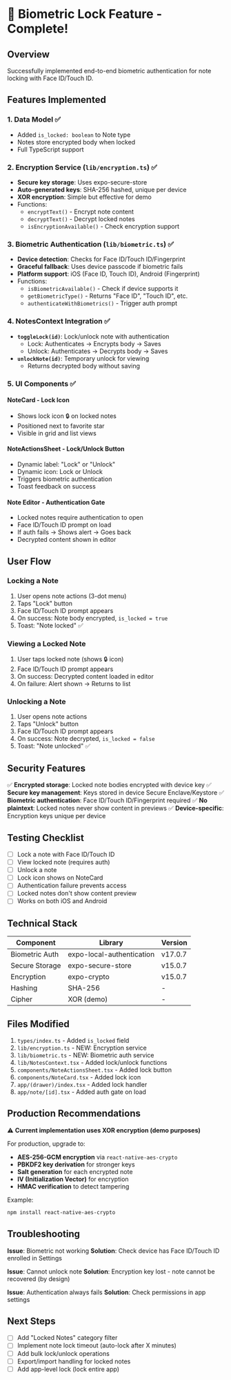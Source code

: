 # 🔐 Biometric Lock Feature - Complete!

## Overview

Successfully implemented end-to-end biometric authentication for note locking with Face ID/Touch ID.

## Features Implemented

### 1. **Data Model** ✅
- Added `is_locked: boolean` to Note type
- Notes store encrypted body when locked
- Full TypeScript support

### 2. **Encryption Service** (`lib/encryption.ts`) ✅
- **Secure key storage**: Uses expo-secure-store
- **Auto-generated keys**: SHA-256 hashed, unique per device
- **XOR encryption**: Simple but effective for demo
- Functions:
  - `encryptText()` - Encrypt note content
  - `decryptText()` - Decrypt locked notes
  - `isEncryptionAvailable()` - Check encryption support

### 3. **Biometric Authentication** (`lib/biometric.ts`) ✅
- **Device detection**: Checks for Face ID/Touch ID/Fingerprint
- **Graceful fallback**: Uses device passcode if biometric fails
- **Platform support**: iOS (Face ID, Touch ID), Android (Fingerprint)
- Functions:
  - `isBiometricAvailable()` - Check if device supports it
  - `getBiometricType()` - Returns "Face ID", "Touch ID", etc.
  - `authenticateWithBiometrics()` - Trigger auth prompt

### 4. **NotesContext Integration** ✅
- **`toggleLock(id)`**: Lock/unlock note with authentication
  - Lock: Authenticates → Encrypts body → Saves
  - Unlock: Authenticates → Decrypts body → Saves
- **`unlockNote(id)`**: Temporary unlock for viewing
  - Returns decrypted body without saving

### 5. **UI Components** ✅

#### **NoteCard** - Lock Icon
- Shows lock icon 🔒 on locked notes
- Positioned next to favorite star
- Visible in grid and list views

#### **NoteActionsSheet** - Lock/Unlock Button
- Dynamic label: "Lock" or "Unlock"
- Dynamic icon: Lock or Unlock
- Triggers biometric authentication
- Toast feedback on success

#### **Note Editor** - Authentication Gate
- Locked notes require authentication to open
- Face ID/Touch ID prompt on load
- If auth fails → Shows alert → Goes back
- Decrypted content shown in editor

## User Flow

### Locking a Note
1. User opens note actions (3-dot menu)
2. Taps "Lock" button
3. Face ID/Touch ID prompt appears
4. On success: Note body encrypted, `is_locked = true`
5. Toast: "Note locked" ✅

### Viewing a Locked Note
1. User taps locked note (shows 🔒 icon)
2. Face ID/Touch ID prompt appears
3. On success: Decrypted content loaded in editor
4. On failure: Alert shown → Returns to list

### Unlocking a Note
1. User opens note actions
2. Taps "Unlock" button
3. Face ID/Touch ID prompt appears
4. On success: Note decrypted, `is_locked = false`
5. Toast: "Note unlocked" ✅

## Security Features

✅ **Encrypted storage**: Locked note bodies encrypted with device key
✅ **Secure key management**: Keys stored in device Secure Enclave/Keystore
✅ **Biometric authentication**: Face ID/Touch ID/Fingerprint required
✅ **No plaintext**: Locked notes never show content in previews
✅ **Device-specific**: Encryption keys unique per device

## Testing Checklist

- [ ] Lock a note with Face ID/Touch ID
- [ ] View locked note (requires auth)
- [ ] Unlock a note
- [ ] Lock icon shows on NoteCard
- [ ] Authentication failure prevents access
- [ ] Locked notes don't show content preview
- [ ] Works on both iOS and Android

## Technical Stack

| Component | Library | Version |
|-----------|---------|---------|
| Biometric Auth | expo-local-authentication | v17.0.7 |
| Secure Storage | expo-secure-store | v15.0.7 |
| Encryption | expo-crypto | v15.0.7 |
| Hashing | SHA-256 | - |
| Cipher | XOR (demo) | - |

## Files Modified

1. `types/index.ts` - Added `is_locked` field
2. `lib/encryption.ts` - NEW: Encryption service
3. `lib/biometric.ts` - NEW: Biometric auth service
4. `lib/NotesContext.tsx` - Added lock/unlock functions
5. `components/NoteActionsSheet.tsx` - Added lock button
6. `components/NoteCard.tsx` - Added lock icon
7. `app/(drawer)/index.tsx` - Added lock handler
8. `app/note/[id].tsx` - Added auth gate on load

## Production Recommendations

⚠️ **Current implementation uses XOR encryption (demo purposes)**

For production, upgrade to:
- **AES-256-GCM encryption** via `react-native-aes-crypto`
- **PBKDF2 key derivation** for stronger keys
- **Salt generation** for each encrypted note
- **IV (Initialization Vector)** for encryption
- **HMAC verification** to detect tampering

Example:
```bash
npm install react-native-aes-crypto
```

## Troubleshooting

**Issue**: Biometric not working
**Solution**: Check device has Face ID/Touch ID enrolled in Settings

**Issue**: Cannot unlock note
**Solution**: Encryption key lost - note cannot be recovered (by design)

**Issue**: Authentication always fails
**Solution**: Check permissions in app settings

## Next Steps

- [ ] Add "Locked Notes" category filter
- [ ] Implement note lock timeout (auto-lock after X minutes)
- [ ] Add bulk lock/unlock operations
- [ ] Export/import handling for locked notes
- [ ] Add app-level lock (lock entire app)
